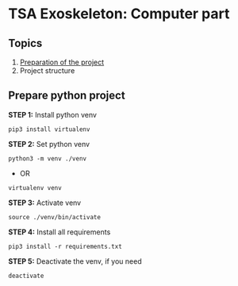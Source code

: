 # TSA Exoskeleton: Computer part

## Topics

1. <a href="#PREPARATION">Preparation of the project</a>
2. Project structure

<div id="PREPARATION"></div>

## Prepare python project

**STEP 1:** Install python venv

```shell
pip3 install virtualenv
```

**STEP 2:** Set python venv

```shell
python3 -m venv ./venv
```

* OR

```shell
virtualenv venv
```

**STEP 3:** Activate venv

```shell
source ./venv/bin/activate
```

**STEP 4:** Install all requirements

```shell
pip3 install -r requirements.txt
```

**STEP 5:** Deactivate the venv, if you need

```shell
deactivate
```
